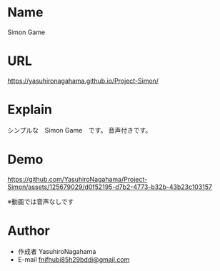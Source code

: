 # Name

Simon Game

# URL

https://yasuhironagahama.github.io/Project-Simon/

# Explain

シンプルな　Simon Game　です。
音声付きです。

# Demo

https://github.com/YasuhiroNagahama/Project-Simon/assets/125679029/d0f52195-d7b2-4773-b32b-43b23c103157

※動画では音声なしです

# Author

* 作成者 YasuhiroNagahama
* E-mail fnifhubi85h29bddi@gmail.com
